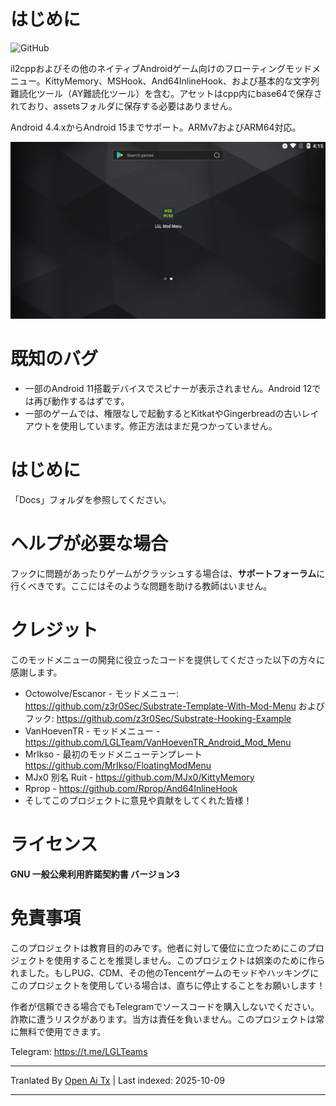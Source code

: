 
# はじめに
![GitHub](https://img.shields.io/github/license/LGLTeam/Android-Mod-Menu?style=flat-square)

il2cppおよびその他のネイティブAndroidゲーム向けのフローティングモッドメニュー。KittyMemory、MSHook、And64InlineHook、および基本的な文字列難読化ツール（AY難読化ツール）を含む。アセットはcpp内にbase64で保存されており、assetsフォルダに保存する必要はありません。

Android 4.4.xからAndroid 15までサポート。ARMv7およびARM64対応。

![](https://raw.githubusercontent.com/LGLTeam/Android-Mod-Menu/main/Intro.gif)

# 既知のバグ
- 一部のAndroid 11搭載デバイスでスピナーが表示されません。Android 12では再び動作するはずです。
- 一部のゲームでは、権限なしで起動するとKitkatやGingerbreadの古いレイアウトを使用しています。修正方法はまだ見つかっていません。

# はじめに
 
「Docs」フォルダを参照してください。

# ヘルプが必要な場合

フックに問題があったりゲームがクラッシュする場合は、**サポートフォーラム**に行くべきです。ここにはそのような問題を助ける教師はいません。

# クレジット
このモッドメニューの開発に役立ったコードを提供してくださった以下の方々に感謝します。

* Octowolve/Escanor - モッドメニュー: https://github.com/z3r0Sec/Substrate-Template-With-Mod-Menu および フック: https://github.com/z3r0Sec/Substrate-Hooking-Example
* VanHoevenTR - モッドメニュー - https://github.com/LGLTeam/VanHoevenTR_Android_Mod_Menu
* MrIkso - 最初のモッドメニューテンプレート https://github.com/MrIkso/FloatingModMenu
* MJx0 別名 Ruit - https://github.com/MJx0/KittyMemory
* Rprop - https://github.com/Rprop/And64InlineHook
* そしてこのプロジェクトに意見や貢献をしてくれた皆様！

# ライセンス
**GNU 一般公衆利用許諾契約書 バージョン3**

# 免責事項
このプロジェクトは教育目的のみです。他者に対して優位に立つためにこのプロジェクトを使用することを推奨しません。このプロジェクトは娯楽のために作られました。もしPU*G、C*DM、その他のTencentゲームのモッドやハッキングにこのプロジェクトを使用している場合は、直ちに停止することをお願いします！

作者が信頼できる場合でもTelegramでソースコードを購入しないでください。詐欺に遭うリスクがあります。当方は責任を負いません。このプロジェクトは常に無料で使用できます。

Telegram: https://t.me/LGLTeams



---


Tranlated By [Open Ai Tx](https://github.com/OpenAiTx/OpenAiTx) | Last indexed: 2025-10-09


---